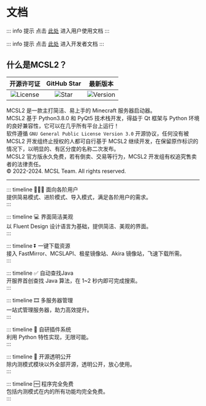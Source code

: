 # 文档

::: info 提示
点击 [此处](user/) 进入用户使用文档
:::

::: info 提示
点击 [此处](dev/) 进入开发者文档
:::

## 什么是MCSL2？  

| 开源许可证 | GitHub Star | 最新版本 |
| :-------: | :---------: | :-----: |
|![License](https://img.shields.io/github/license/MCSLTeam/MCSL2?style=for-the-badge "License") |![Star](https://img.shields.io/github/stars/MCSLTeam/MCSL2?style=for-the-badge "Star") |![Version](https://img.shields.io/github/v/tag/MCSLTeam/MCSL2?label=ver&style=for-the-badge "Version") |

MCSL2 是一款主打简洁、易上手的 Minecraft 服务器启动器。  
MCSL2 基于 Python3.8.0 和 PyQt5 技术栈开发，得益于 Qt 框架与 Python 环境的良好兼容性，它可以在几乎所有平台上运行！  
软件遵循 `GNU General Public License Version 3.0` 开源协议，任何没有被 MCSL2 开发组终止授权的人都可自行基于 MCSL2 继续开发，在保留原作标识的情况下，以明显的、有区分度的名称二次发布。  
MCSL2 官方版永久免费，若有倒卖、交易等行为，MCSL2 开发组有权追究售卖者的法律责任。  
© 2022-2024. MCSL Team. All rights reserved.
___

::: timeline 👨🏻‍💻 面向各阶用户  
提供简易模式、进阶模式、导入模式，满足各阶用户的需求。  
:::

::: timeline 💻 界面简洁美观  
以 Fluent Design 设计语言为基础，提供简洁、美观的界面。  
:::

::: timeline ⏬ 一键下载资源  
接入 FastMirror、MCSLAPI、极星镜像站、Akira 镜像站，飞速下载所需。  
:::

::: timeline ✅ 自动查找Java  
开服界首创查找 Java 算法，在 1~2 秒内即可完成搜索。  
:::

::: timeline 🎞️ 多服务器管理  
一站式管理服务器，助力高效提升。  
:::

::: timeline 🔧 自研插件系统  
利用 Python 特性实现，无限可能。  
:::

::: timeline 🚪 开源透明公开  
除内测模式模块以外全部开源，透明公开，放心使用。  
:::

::: timeline 🆓 程序完全免费  
包括内测模式在内的所有功能均完全免费。  
:::
